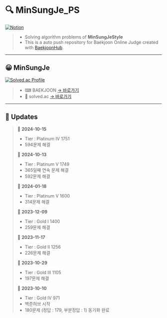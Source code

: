# 🔍 MinSungJe_PS
[![Notion](https://img.shields.io/badge/Solving%20Description-000000?style=for-the-badge&logo=notion&logoColor=white)](https://minsungje.notion.site/1c515f77116d46b688b95c30997bcdfd?v=6bf2d97d56c045c8af35027cd7b9cfc9&pvs=4)
>- Solving algorithm problems of **MinSungJeStyle**
>- This is a auto push repository for Baekjoon Online Judge created with [BaekjoonHub](https://github.com/BaekjoonHub/BaekjoonHub).
---
## 😀 MinSungJe
[![Solved.ac Profile](http://mazassumnida.wtf/api/v2/generate_badge?boj=minje813)](https://solved.ac/minje813/)
>- ⌨ BAEKJOON [→ 바로가기](https://www.acmicpc.net/user/minje813)
>- 📗 solved.ac [→ 바로가기](https://solved.ac/profile/minje813)
---
## 📜 Updates
> 👑 **2024-10-15**
>- Tier : Platinum IV 1751
>- 594문제 해결
>
> 📅 **2024-10-13**
>- Tier : Platinum V 1749
>- 365일째 연속 문제 해결
>- 592문제 해결
>
> 👑 **2024-01-18**
>- Tier : Platinum V 1600
>- 314문제 해결
>
> 👑 **2023-12-09**
>- Tier : Gold I 1400
>- 259문제 해결
>
> 👑 **2023-11-17**
>- Tier : Gold II 1256
>- 226문제 해결
>
> 👑 **2023-10-29**
>- Tier : Gold III 1105
>- 197문제 해결
>
> 👑 **2023-10-10**
>- Tier : Gold IV 971
>- 백준허브 시작
>- 180문제 (정답 : 179, 부분정답 : 1) 동기화 완료
